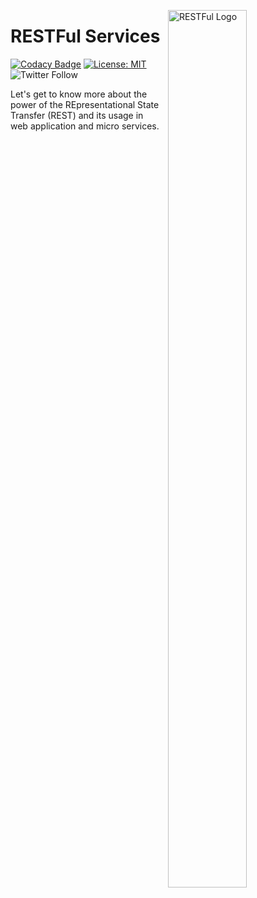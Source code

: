 <img src="https://miro.medium.com/max/790/1*uHzooF1EtgcKn9_XiSST4w.png"
     alt="RESTFul Logo"
     style="float: right; margin-left: 10px; width:50%; height:60%" 
     width="40%"
     height="40%"
     align="right"/>

# RESTFul Services

[![Codacy Badge](https://api.codacy.com/project/badge/Grade/848b755c7cf140538f6b097a4b5bbd99)](https://app.codacy.com/app/Vignesh-Durairaj/RESTFul-Samples?utm_source=github.com&utm_medium=referral&utm_content=Vignesh-Durairaj/RESTFul-Samples&utm_campaign=Badge_Grade_Dashboard)
[![License: MIT](https://img.shields.io/badge/License-MIT-blue.svg)](https://opensource.org/licenses/MIT) 
![Twitter Follow](https://img.shields.io/twitter/follow/vigneshdurairaj.svg?style=social)

Let's get to know more about the power of the REpresentational State Transfer (REST) and its usage in web application and micro services.
